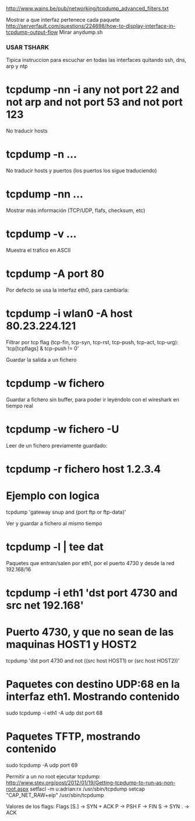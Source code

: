 http://www.wains.be/pub/networking/tcpdump_advanced_filters.txt

Mostrar a que interfaz pertenece cada paquete
http://serverfault.com/questions/224698/how-to-display-interface-in-tcpdump-output-flow
Mirar anydump.sh


### USAR TSHARK ###

Tipica instruccion para escuchar en todas las interfaces quitando ssh, dns, arp y ntp
# tcpdump -nn -i any not port 22 and not arp and not port 53 and not port 123

No traducir hosts
# tcpdump -n ...

No traducir hosts y puertos (los puertos los sigue traduciendo)
# tcpdump -nn ...

Mostrar más información (TCP/UDP, flafs, checksum, etc)
# tcpdump -v ...

Muestra el tráfico en ASCII
# tcpdump -A port 80 

Por defecto se usa la interfaz eth0, para cambiarla:
# tcpdump -i wlan0 -A host 80.23.224.121

Filtrar por tcp flag (tcp-fin, tcp-syn, tcp-rst, tcp-push, tcp-act, tcp-urg):
'tcp[tcpflags] & tcp-push != 0'

Guardar la salida a un fichero
# tcpdump -w fichero

Guardar a fichero sin buffer, para poder ir leyéndolo con el wireshark en tiempo real
# tcpdump -w fichero -U

Leer de un fichero previamente guardado:
# tcpdump -r fichero host 1.2.3.4

# Ejemplo con logica
tcpdump 'gateway snup and (port ftp or ftp-data)'

Ver y guardar a fichero al mismo tiempo
# tcpdump -l | tee dat

Paquetes que entran/salen por eth1, por el puerto 4730 y desde la red 192.168/16
# tcpdump -i eth1 'dst port 4730 and src net 192.168'

# Puerto 4730, y que no sean de las maquinas HOST1 y HOST2
tcpdump 'dst port 4730 and not ((src host HOST1) or (src host HOST2))'

# Paquetes con destino UDP:68 en la interfaz eth1. Mostrando contenido
sudo tcpdump -i eth1 -A udp dst port 68

# Paquetes TFTP, mostrando contenido
sudo tcpdump -A udp port 69




Permitir a un no root ejecutar tcpdump:
http://www.stev.org/post/2012/01/19/Getting-tcpdump-to-run-as-non-root.aspx
setfacl -m u:adrian:rx /usr/sbin/tcpdump
setcap "CAP_NET_RAW+eip" /usr/sbin/tcpdump


Valores de los flags:
Flags [S.] -> SYN + ACK
P -> PSH
F -> FIN
S -> SYN
. -> ACK
